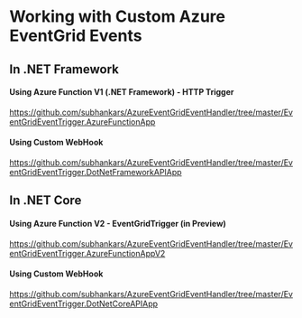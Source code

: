 # Working with Custom Azure EventGrid Events

## In .NET Framework
#### Using Azure Function V1 (.NET Framework) - HTTP Trigger
https://github.com/subhankars/AzureEventGridEventHandler/tree/master/EventGridEventTrigger.AzureFunctionApp

#### Using Custom WebHook
https://github.com/subhankars/AzureEventGridEventHandler/tree/master/EventGridEventTrigger.DotNetFrameworkAPIApp


## In .NET Core
#### Using Azure Function V2 - EventGridTrigger (in Preview)
https://github.com/subhankars/AzureEventGridEventHandler/tree/master/EventGridEventTrigger.AzureFunctionAppV2

#### Using Custom WebHook
https://github.com/subhankars/AzureEventGridEventHandler/tree/master/EventGridEventTrigger.DotNetCoreAPIApp
